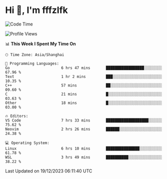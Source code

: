 # Hi 👋, I'm fffzlfk

<!--START_SECTION:waka-->
![Code Time](http://img.shields.io/badge/Code%20Time-627%20hrs%206%20mins-blue)

![Profile Views](http://img.shields.io/badge/Profile%20Views-0-blue)

📊 **This Week I Spent My Time On** 

```text
🕑︎ Time Zone: Asia/Shanghai

💬 Programming Languages: 
Go                       6 hrs 47 mins       █████████████████░░░░░░░░   67.96 % 
Text                     1 hr 2 mins         ███░░░░░░░░░░░░░░░░░░░░░░   10.35 % 
C++                      57 mins             ██░░░░░░░░░░░░░░░░░░░░░░░   09.60 % 
C                        21 mins             █░░░░░░░░░░░░░░░░░░░░░░░░   03.63 % 
Other                    18 mins             █░░░░░░░░░░░░░░░░░░░░░░░░   03.00 % 

🔥 Editors: 
VS Code                  7 hrs 33 mins       ███████████████████░░░░░░   75.62 % 
Neovim                   2 hrs 26 mins       ██████░░░░░░░░░░░░░░░░░░░   24.38 % 

💻 Operating System: 
Linux                    6 hrs 10 mins       ███████████████░░░░░░░░░░   61.78 % 
WSL                      3 hrs 49 mins       ██████████░░░░░░░░░░░░░░░   38.22 % 
```


 Last Updated on 19/12/2023 06:11:40 UTC
<!--END_SECTION:waka-->
